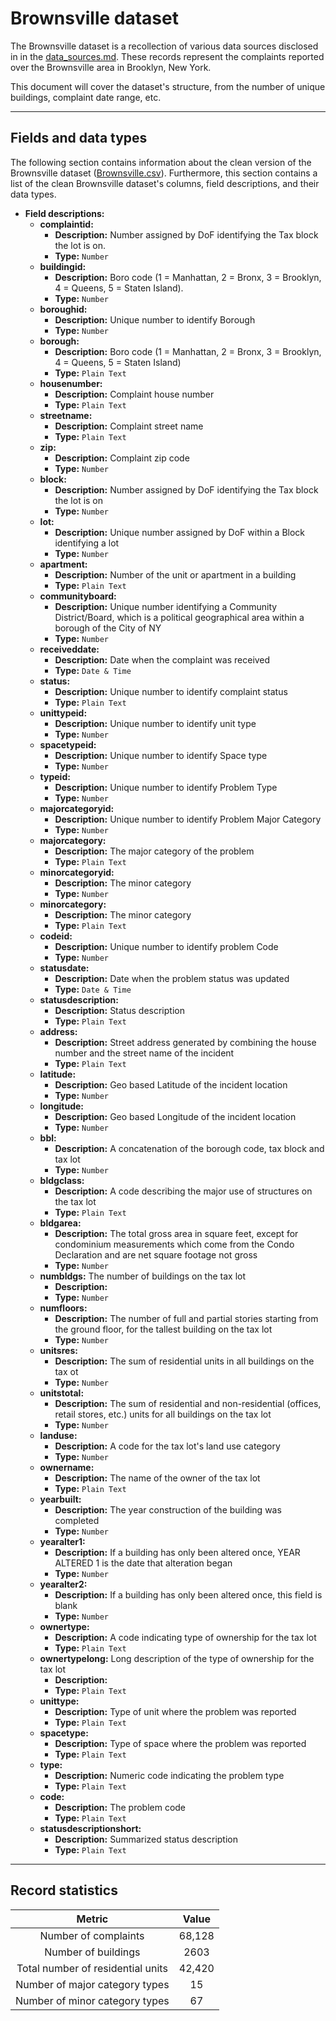 # Brownsville dataset
The Brownsville dataset is a recollection of various data sources disclosed in in the [data_sources.md](data_sources.md). These records represent the complaints reported over the Brownsville area in Brooklyn, New York. 

This document will cover the dataset's structure, from the number of unique buildings, complaint date range, etc. 

---
## Fields and data types
The following section contains information about the clean version of the Brownsville dataset ([Brownsville.csv](../data/brownsville/brownsville.csv)). Furthermore, this section contains a list of the clean Brownsville dataset's columns, field descriptions, and their data types. 


- **Field descriptions:**
    - **complaintid:**
        - **Description:** Number assigned by DoF identifying the Tax block the lot is on.               
        - **Type:** `Number`
    - **buildingid:** 
        - **Description:** Boro code (1 = Manhattan, 2 = Bronx, 3 = Brooklyn, 4 = Queens, 5 = Staten Island).                     
        - **Type:** `Number`
    - **boroughid:**
        - **Description:** Unique number to identify Borough                        
        - **Type:** `Number`
    - **borough:**
        - **Description:** Boro code (1 = Manhattan, 2 = Bronx, 3 = Brooklyn, 4 = Queens, 5 = Staten Island)                       
        - **Type:** `Plain Text`
    - **housenumber:**
        - **Description:** Complaint house number                       
        - **Type:** `Plain Text`
    - **streetname:**
        - **Description:** Complaint street name                        
        - **Type:** `Plain Text`
    - **zip:**
        - **Description:** Complaint zip code                              
        - **Type:** `Number`
    - **block:**
        - **Description:** Number assigned by DoF identifying the Tax block the lot is on                            
        - **Type:** `Number`
    - **lot:**
        - **Description:** Unique number assigned by DoF within a Block identifying a lot                               
        - **Type:** `Number`
    - **apartment:**
        - **Description:** Number of the unit or apartment in a building                         
        - **Type:** `Plain Text`
    - **communityboard:**
        - **Description:** Unique number identifying a Community District/Board, which is a political geographical area within a borough of the City of NY                     
        - **Type:** `Number`
    - **receiveddate:**
        - **Description:** Date when the complaint was received              
        - **Type:** `Date & Time`
    - **status:**
        - **Description:** Unique number to identify complaint status                            
        - **Type:** `Plain Text`
    - **unittypeid:** 
        - **Description:** Unique number to identify unit type                         
        - **Type:** `Number`
    - **spacetypeid:**
        - **Description:** Unique number to identify Space type                         
        - **Type:** `Number`
    - **typeid:**
        - **Description:** Unique number to identify Problem Type                             
        - **Type:** `Number`
    - **majorcategoryid:**
        - **Description:** Unique number to identify Problem Major Category                    
        - **Type:** `Number`
    - **majorcategory:**
        - **Description:** The major category of the problem                     
        - **Type:** `Plain Text`
    - **minorcategoryid:**
        - **Description:** The minor category                   
        - **Type:** `Number`
    - **minorcategory:**
        - **Description:** The minor category                       
        - **Type:** `Plain Text`
    - **codeid:**
        - **Description:** Unique number to identify problem Code                             
        - **Type:** `Number`
    - **statusdate:** 
        - **Description:** Date when the problem status was updated                
        - **Type:** `Date & Time`
    - **statusdescription:**
        - **Description:** Status description                 
        - **Type:** `Plain Text`
    - **address:**
        - **Description:** Street address generated by combining the house number and the street name of the incident                        
        - **Type:** `Plain Text`
    - **latitude:**
        - **Description:** Geo based Latitude of the incident location                         
        - **Type:** `Number`
    - **longitude:**
        - **Description:** Geo based Longitude of the incident location                       
        - **Type:** `Number`
    - **bbl:**
        - **Description:** A concatenation of the borough code, tax block and tax lot              
        - **Type:** `Number`
    - **bldgclass:**
        - **Description:** A code describing the major use of structures on the tax lot                          
        - **Type:** `Plain Text`
    - **bldgarea:**
        - **Description:** The total gross area in square feet, except for condominium measurements which 
come from the Condo Declaration and are net square footage not gross                         
        - **Type:** `Number`
    - **numbldgs:** The number of buildings on the tax lot
        - **Description:**                            
        - **Type:** `Number`
    - **numfloors:** 
        - **Description:** The number of full and partial stories starting from the ground floor, for the tallest 
building on the tax lot                         
        - **Type:** `Number`
    - **unitsres:**
        - **Description:** The sum of residential units in all buildings on the tax ot                           
        - **Type:** `Number`
    - **unitstotal:**
        - **Description:** The sum of residential and non-residential (offices, retail stores, etc.) units for all buildings on the tax lot                         
        - **Type:** `Number`
    - **landuse:**
        - **Description:** A code for the tax lot's land use category                          
        - **Type:** `Number`
    - **ownername:**
        - **Description:** The name of the owner of the tax lot                         
        - **Type:** `Plain Text`
    - **yearbuilt:**
        - **Description:** The year construction of the building was completed                          
        - **Type:** `Number`
    - **yearalter1:**
        - **Description:** If a building has only been altered once, YEAR ALTERED 1 is the date that 
alteration began                        
        - **Type:** `Number`
    - **yearalter2:**
        - **Description:** If a building has only been altered once, this field is blank                        
        - **Type:** `Number`
    - **ownertype:**
        - **Description:** A code indicating type of ownership for the tax lot                         
        - **Type:** `Plain Text`
    - **ownertypelong:** Long description of the type of ownership for the tax lot
        - **Description:**                      
        - **Type:** `Plain Text`
    - **unittype:**
        - **Description:** Type of unit where the problem was reported                          
        - **Type:** `Plain Text`
    - **spacetype:**
        - **Description:** Type of space where the problem was reported                         
        - **Type:** `Plain Text`
    - **type:**
        - **Description:** Numeric code indicating the problem type                              
        - **Type:** `Plain Text`
    - **code:**
        - **Description:** The problem code                              
        - **Type:** `Plain Text`
    - **statusdescriptionshort:**
        - **Description:** Summarized status description            
        - **Type:** `Plain Text`

---
## Record statistics

|        Metric                     |   Value   | 
|:---------------------------------:|:---------:|
| Number of complaints              | 68,128    |
| Number of buildings               | 2603      |
| Total number of residential units | 42,420    |
| Number of major category types    | 15        |
| Number of minor category types    | 67        |